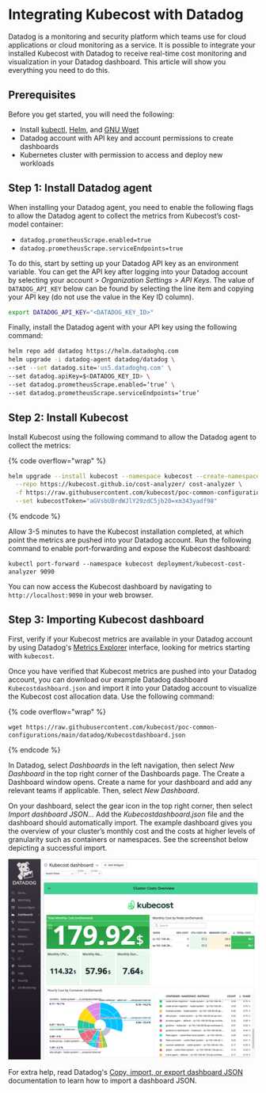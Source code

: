 # Integrating Kubecost with Datadog

Datadog is a monitoring and security platform which teams use for cloud applications or cloud monitoring as a service. It is possible to integrate your installed Kubecost with Datadog to receive real-time cost monitoring and visualization in your Datadog dashboard. This article will show you everything you need to do this.

## Prerequisites

Before you get started, you will need the following:

* Install [kubectl](https://kubernetes.io/docs/tasks/tools/), [Helm](https://helm.sh/docs/intro/install/), and [GNU Wget](https://www.gnu.org/software/wget/)
* Datadog account with API key and account permissions to create dashboards
* Kubernetes cluster with permission to access and deploy new workloads

## Step 1: Install Datadog agent

When installing your Datadog agent, you need to enable the following flags to allow the Datadog agent to collect the metrics from Kubecost’s cost-model container:

* `datadog.prometheusScrape.enabled=true`
* `datadog.prometheusScrape.serviceEndpoints=true`

To do this, start by setting up your Datadog API key as an environment variable. You can get the API key after logging into your Datadog account by selecting your account > _Organization Settings_ > _API Keys_. The value of `DATADOG_API_KEY` below can be found by selecting the line item and copying your API key (do not use the value in the Key ID column).

```sh
export DATADOG_API_KEY="<DATADOG_KEY_ID>"
```

Finally, install the Datadog agent with your API key using the following command:

```sh
helm repo add datadog https://helm.datadoghq.com
helm upgrade -i datadog-agent datadog/datadog \
--set --set datadog.site='us5.datadoghq.com' \
--set datadog.apiKey=$<DATADOG_KEY_ID> \
--set datadog.prometheusScrape.enabled=‘true’ \
--set datadog.prometheusScrape.serviceEndpoints=‘true’
```

## Step 2: Install Kubecost

Install Kubecost using the following command to allow the Datadog agent to collect the metrics:

{% code overflow="wrap" %}
```sh
helm upgrade --install kubecost --namespace kubecost --create-namespace \
  --repo https://kubecost.github.io/cost-analyzer/ cost-analyzer \
  -f https://raw.githubusercontent.com/kubecost/poc-common-configurations/main/datadog/datadog-values.yaml \
  --set kubecostToken="aGVsbUBrdWJlY29zdC5jb20=xm343yadf98"
```
{% endcode %}

Allow 3-5 minutes to have the Kubecost installation completed, at which point the metrics are pushed into your Datadog account. Run the following command to enable port-forwarding and expose the Kubecost dashboard:

```
kubectl port-forward --namespace kubecost deployment/kubecost-cost-analyzer 9090
```

You can now access the Kubecost dashboard by navigating to `http://localhost:9090` in your web browser.

## Step 3: Importing Kubecost dashboard

First, verify if your Kubecost metrics are available in your Datadog account by using Datadog's [Metrics Explorer](https://docs.datadoghq.com/metrics/explorer/) interface, looking for metrics starting with `kubecost`.

Once you have verified that Kubecost metrics are pushed into your Datadog account, you can download our example Datadog dashboard `Kubecostdashboard.json` and import it into your Datadog account to visualize the Kubecost cost allocation data. Use the following command:

{% code overflow="wrap" %}
```
wget https://raw.githubusercontent.com/kubecost/poc-common-configurations/main/datadog/Kubecostdashboard.json
```
{% endcode %}

In Datadog, select _Dashboards_ in the left navigation, then select _New Dashboard_ in the top right corner of the Dashboards page. The Create a Dashboard window opens. Create a name for your dashboard and add any relevant teams if applicable. Then, select _New Dashboard_.

On your dashboard, select the gear icon in the top right corner, then select _Import dashboard JSON..._ Add the _Kubecostdashboard.json_ file and the dashboard should automatically import. The example dashboard gives you the overview of your cluster’s monthly cost and the costs at higher levels of granularity such as containers or namespaces. See the screenshot below depicting a successful import.

![Example Kubecost dashboard in Datadog](<../.gitbook/assets/image (1) (2).png>)

For extra help, read Datadog's [Copy, import, or export dashboard JSON](https://docs.datadoghq.com/dashboards/#copy-import-or-export-dashboard-json) documentation to learn how to import a dashboard JSON.
